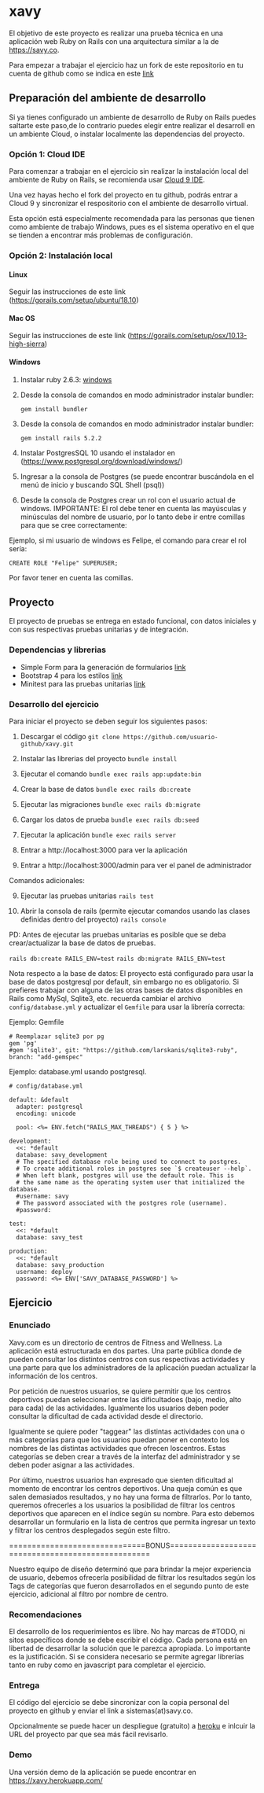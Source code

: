 # xavy

El objetivo de este proyecto es realizar una prueba técnica en una aplicación web
Ruby on Rails con una arquitectura similar a la de <https://savy.co>.

Para empezar a trabajar el ejercicio haz un fork de este repositorio en tu cuenta de github como se indica en este [link](https://help.github.com/articles/fork-a-repo/#fork-an-example-repository)

## Preparación del ambiente de desarrollo

Si ya tienes configurado un ambiente de desarrollo de Ruby on Rails puedes saltarte este paso,de lo contrario puedes elegir entre realizar el desarroll en un ambiente Cloud, o instalar localmente las dependencias del proyecto.

### Opción 1: Cloud IDE

Para comenzar a trabajar en el ejercicio sin realizar la instalación local del ambiente de Ruby on Rails, se recomienda usar [Cloud 9 IDE](https://c9.io).

Una vez hayas hecho el fork del proyecto en tu github, podrás entrar a Cloud 9 y sincronizar el respositorio con el ambiente de desarrollo virtual.

Esta opción está especialmente recomendada para las personas que tienen como ambiente de trabajo Windows, pues es el sistema operativo en el que se tienden a encontrar más problemas de configuración.

### Opción 2: Instalación local

#### Linux

Seguir las instrucciones de este link (https://gorails.com/setup/ubuntu/18.10)

#### Mac OS

Seguir las instrucciones de este link (https://gorails.com/setup/osx/10.13-high-sierra)

#### Windows

1. Instalar ruby 2.6.3: [windows](https://rubyinstaller.org/)
2. Desde la consola de comandos en modo administrador instalar bundler:

   `gem install bundler`

3. Desde la consola de comandos en modo administrador instalar bundler:

   `gem install rails 5.2.2`

4. Instalar PostgresSQL 10 usando el instalador en (https://www.postgresql.org/download/windows/)

5. Ingresar a la consola de Postgres (se puede encontrar buscándola en el menú de inicio y buscando SQL Shell (psql))

6. Desde la consola de Postgres crear un rol con el usuario actual de windows. IMPORTANTE: El rol debe tener en cuenta las mayúsculas y minúsculas del nombre de usuario, por lo tanto debe ir entre comillas para que se cree correctamente:

Ejemplo, si mi usuario de windows es Felipe, el comando para crear el rol sería:

```
CREATE ROLE "Felipe" SUPERUSER;
```

Por favor tener en cuenta las comillas.

## Proyecto

El proyecto de pruebas se entrega en estado funcional, con datos iniciales y con sus respectivas pruebas unitarias y de integración.

### Dependencias y librerias

- Simple Form para la generación de formularios [link](https://github.com/plataformatec/simple_form)
- Bootstrap 4 para los estilos [link](https://getbootstrap.com)
- Minitest para las pruebas unitarias [link](https://guides.rubyonrails.org/testing.html)

### Desarrollo del ejercicio

Para iniciar el proyecto se deben seguir los siguientes pasos:

1. Descargar el código
   `git clone https://github.com/usuario-github/xavy.git`

2. Instalar las librerias del proyecto `bundle install`

3. Ejecutar el comando `bundle exec rails app:update:bin`

4. Crear la base de datos `bundle exec rails db:create`

5. Ejecutar las migraciones `bundle exec rails db:migrate`

6. Cargar los datos de prueba `bundle exec rails db:seed`

7. Ejecutar la aplicación `bundle exec rails server`

8. Entrar a http://localhost:3000 para ver la aplicación

9. Entrar a http://localhost:3000/admin para ver el panel de administrador

Comandos adicionales:

9. Ejecutar las pruebas unitarias `rails test`

10. Abrir la consola de rails (permite ejecutar comandos usando las clases definidas dentro del proyecto) `rails console`

PD: Antes de ejecutar las pruebas unitarias es posible que se deba crear/actualizar la base de datos de pruebas.

`rails db:create RAILS_ENV=test`
`rails db:migrate RAILS_ENV=test`

Nota respecto a la base de datos: El proyecto está configurado para usar la base de datos postgresql por default, sin embargo no es obligatorio. Si prefieres trabajar con alguna de las otras bases de datos disponibles en Rails como MySql, Sqlite3, etc. recuerda cambiar el archivo `config/database.yml` y actualizar el `Gemfile` para usar la librería correcta:

Ejemplo: Gemfile

```
# Reemplazar sqlite3 por pg
gem 'pg'
#gem 'sqlite3', git: "https://github.com/larskanis/sqlite3-ruby", branch: "add-gemspec"
```

Ejemplo: database.yml usando postgresql.

```
# config/database.yml

default: &default
  adapter: postgresql
  encoding: unicode

  pool: <%= ENV.fetch("RAILS_MAX_THREADS") { 5 } %>

development:
  <<: *default
  database: savy_development
  # The specified database role being used to connect to postgres.
  # To create additional roles in postgres see `$ createuser --help`.
  # When left blank, postgres will use the default role. This is
  # the same name as the operating system user that initialized the database.
  #username: savy
  # The password associated with the postgres role (username).
  #password:

test:
  <<: *default
  database: savy_test

production:
  <<: *default
  database: savy_production
  username: deploy
  password: <%= ENV['SAVY_DATABASE_PASSWORD'] %>
```

## Ejercicio

### Enunciado

Xavy.com es un directorio de centros de Fitness and Wellness. La aplicación está estructurada en dos partes. Una parte pública donde de pueden consultar los distintos centros con sus respectivas actividades y una parte para que los administradores de la aplicación puedan actualizar la información de los centros.

Por petición de nuestros usuarios, se quiere permitir que los centros deportivos puedan seleccionar entre las dificultadoes (bajo, medio, alto para cada) de las actividades. Igualmente los usuarios deben poder consultar la dificultad de cada actividad desde el directorio.

Igualmente se quiere poder "taggear" las distintas actividades con una o más categorías para que los usuarios puedan poner en contexto los nombres de las distintas actividades que ofrecen loscentros. Estas categorías se deben crear a través de la interfaz del administrador y se deben poder asignar a las actividades.

Por último, nuestros usuarios han expresado que sienten dificultad al momento de encontrar los centros deportivos. Una queja común es que salen demasiados resultados, y no hay una forma de filtrarlos. Por lo tanto, queremos ofrecerles a los usuarios la posibilidad de filtrar los centros deportivos que aparecen en el índice según su nombre. Para esto debemos desarrollar un formulario en la lista de centros que permita ingresar un texto y filtrar los centros desplegados según este filtro.

==============================BONUS==================================================

Nuestro equipo de diseño determinó que para brindar la mejor experiencia de usuario, debemos ofrecerla posibilidad de filtrar los resultados según los Tags de categorías que fueron desarrollados en el segundo punto de este ejercicio, adicional al filtro por nombre de centro.

### Recomendaciones

El desarrollo de los requerimientos es libre. No hay marcas de #TODO, ni sitos específicos donde se debe escribir el código. Cada persona está en libertad de desarrollar la solución que le parezca apropiada. Lo importante es la justificación.
Si se considera necesario se permite agregar librerías tanto en ruby como en javascript para completar el ejercicio.

### Entrega

El código del ejercicio se debe sincronizar con la copia personal del proyecto en github y enviar el link a sistemas(at)savy.co.

Opcionalmente se puede hacer un despliegue (gratuito) a [heroku](https://www.heroku.com/) e inlcuir la URL del proyecto par que sea más fácil revisarlo.

### Demo

Una versión demo de la aplicación se puede encontrar en https://xavy.herokuapp.com/
